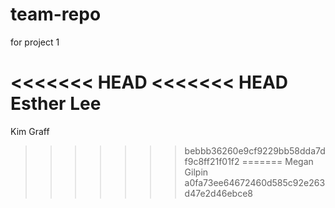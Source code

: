 # team-repo
for project 1

<<<<<<< HEAD
<<<<<<< HEAD
Esther Lee
=======
Kim Graff
>>>>>>> bebbb36260e9cf9229bb58dda7df9c8ff21f01f2
=======
Megan Gilpin
>>>>>>> a0fa73ee64672460d585c92e263d47e2d46ebce8
